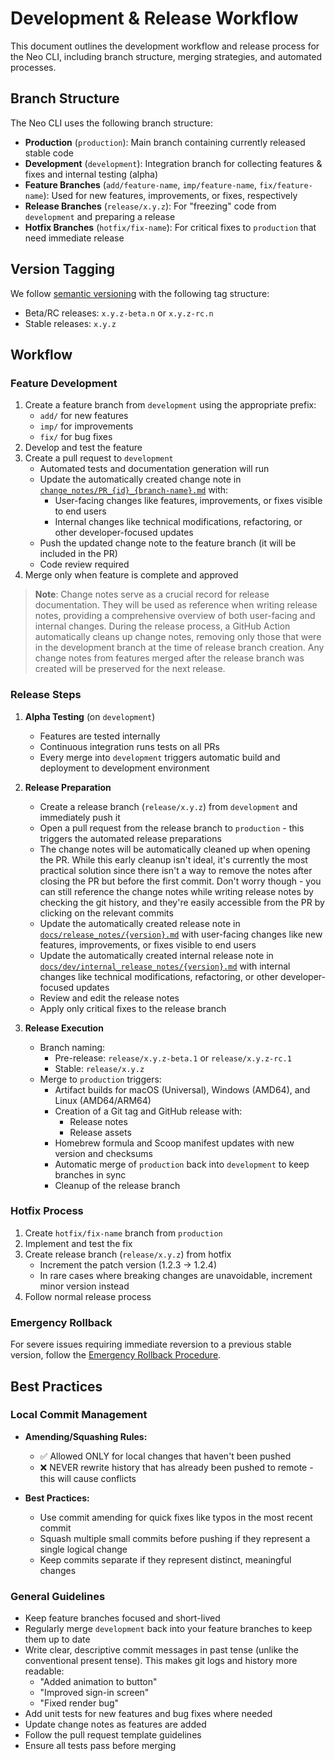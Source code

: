 # Development & Release Workflow

This document outlines the development workflow and release process for the Neo CLI, including branch structure, merging strategies, and automated processes.

## Branch Structure

The Neo CLI uses the following branch structure:

- **Production** (`production`): Main branch containing currently released stable code
- **Development** (`development`): Integration branch for collecting features & fixes and internal testing (alpha)
- **Feature Branches** (`add/feature-name`, `imp/feature-name`, `fix/feature-name`): Used for new features, improvements, or fixes, respectively
- **Release Branches** (`release/x.y.z`): For "freezing" code from `development` and preparing a release
- **Hotfix Branches** (`hotfix/fix-name`): For critical fixes to `production` that need immediate release

## Version Tagging

We follow [semantic versioning](https://semver.org/) with the following tag structure:

- Beta/RC releases: `x.y.z-beta.n` or `x.y.z-rc.n`
- Stable releases: `x.y.z`

## Workflow

### Feature Development

1. Create a feature branch from `development` using the appropriate prefix:
   - `add/` for new features
   - `imp/` for improvements
   - `fix/` for bug fixes
2. Develop and test the feature
3. Create a pull request to `development`
   - Automated tests and documentation generation will run
   - Update the automatically created change note in [`change_notes/PR_{id}_{branch-name}.md`](./change_notes/) with:
     - User-facing changes like features, improvements, or fixes visible to end users
     - Internal changes like technical modifications, refactoring, or other developer-focused updates
   - Push the updated change note to the feature branch (it will be included in the PR)
   - Code review required
4. Merge only when feature is complete and approved

> **Note**: Change notes serve as a crucial record for release documentation. They will be used as reference when writing release notes, providing a comprehensive overview of both user-facing and internal changes. During the release process, a GitHub Action automatically cleans up change notes, removing only those that were in the development branch at the time of release branch creation. Any change notes from features merged after the release branch was created will be preserved for the next release.

### Release Steps

1. **Alpha Testing** (on `development`)
   - Features are tested internally
   - Continuous integration runs tests on all PRs
   - Every merge into `development` triggers automatic build and deployment to development environment

2. **Release Preparation**
   - Create a release branch (`release/x.y.z`) from `development` and immediately push it
   - Open a pull request from the release branch to `production` - this triggers the automated release preparations
   - The change notes will be automatically cleaned up when opening the PR. While this early cleanup isn't ideal, it's currently the most practical solution since there isn't a way to remove the notes after closing the PR but before the first commit. Don't worry though - you can still reference the change notes while writing release notes by checking the git history, and they're easily accessible from the PR by clicking on the relevant commits
   - Update the automatically created release note in [`docs/release_notes/{version}.md`](../release_notes/) with user-facing changes like new features, improvements, or fixes visible to end users
   - Update the automatically created internal release note in [`docs/dev/internal_release_notes/{version}.md`](./internal_release_notes/) with internal changes like technical modifications, refactoring, or other developer-focused updates
   - Review and edit the release notes
   - Apply only critical fixes to the release branch

3. **Release Execution**
   - Branch naming:
     - Pre-release: `release/x.y.z-beta.1` or `release/x.y.z-rc.1`
     - Stable: `release/x.y.z`
   - Merge to `production` triggers:
     - Artifact builds for macOS (Universal), Windows (AMD64), and Linux (AMD64/ARM64)
     - Creation of a Git tag and GitHub release with:
       - Release notes
       - Release assets
     - Homebrew formula and Scoop manifest updates with new version and checksums
     - Automatic merge of `production` back into `development` to keep branches in sync
     - Cleanup of the release branch

### Hotfix Process

1. Create `hotfix/fix-name` branch from `production`
2. Implement and test the fix
3. Create release branch (`release/x.y.z`) from hotfix
   - Increment the patch version (1.2.3 → 1.2.4)
   - In rare cases where breaking changes are unavoidable, increment minor version instead
4. Follow normal release process

### Emergency Rollback

For severe issues requiring immediate reversion to a previous stable version, follow the [Emergency Rollback Procedure](./emergency_rollback_procedure.md).

## Best Practices

### Local Commit Management

- **Amending/Squashing Rules:**
  - ✅ Allowed ONLY for local changes that haven't been pushed
  - ❌ NEVER rewrite history that has already been pushed to remote - this will cause conflicts

- **Best Practices:**
  - Use commit amending for quick fixes like typos in the most recent commit
  - Squash multiple small commits before pushing if they represent a single logical change
  - Keep commits separate if they represent distinct, meaningful changes

### General Guidelines

- Keep feature branches focused and short-lived
- Regularly merge `development` back into your feature branches to keep them up to date
- Write clear, descriptive commit messages in past tense (unlike the conventional present tense). This makes git logs and history more readable:
  - "Added animation to button"
  - "Improved sign-in screen"
  - "Fixed render bug"
- Add unit tests for new features and bug fixes where needed
- Update change notes as features are added
- Follow the pull request template guidelines
- Ensure all tests pass before merging
